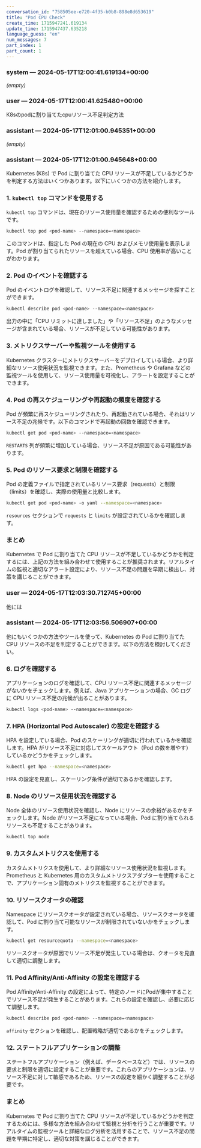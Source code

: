 ```yaml
---
conversation_id: "758505ee-e720-4f35-b0b8-898e8d653619"
title: "Pod CPU Check"
create_time: 1715947241.619134
update_time: 1715947437.635218
language_guess: "en"
num_messages: 7
part_index: 1
part_count: 1
---
```


### system — 2024-05-17T12:00:41.619134+00:00

_(empty)_

### user — 2024-05-17T12:00:41.625480+00:00

K8sのpodに割り当てたcpuリソース不足判定方法

### assistant — 2024-05-17T12:01:00.945351+00:00

_(empty)_

### assistant — 2024-05-17T12:01:00.945648+00:00

Kubernetes (K8s) で Pod に割り当てた CPU リソースが不足しているかどうかを判定する方法はいくつかあります。以下にいくつかの方法を紹介します。

### 1. `kubectl top` コマンドを使用する

`kubectl top` コマンドは、現在のリソース使用量を確認するための便利なツールです。

```sh
kubectl top pod <pod-name> --namespace=<namespace>
```

このコマンドは、指定した Pod の現在の CPU およびメモリ使用量を表示します。Pod が割り当てられたリソースを超えている場合、CPU 使用率が高いことがわかります。

### 2. Pod のイベントを確認する

Pod のイベントログを確認して、リソース不足に関連するメッセージを探すことができます。

```sh
kubectl describe pod <pod-name> --namespace=<namespace>
```

出力の中に「CPU リミットに達しました」や「リソース不足」のようなメッセージが含まれている場合、リソースが不足している可能性があります。

### 3. メトリクスサーバーや監視ツールを使用する

Kubernetes クラスターにメトリクスサーバーをデプロイしている場合、より詳細なリソース使用状況を監視できます。また、Prometheus や Grafana などの監視ツールを使用して、リソース使用量を可視化し、アラートを設定することができます。

### 4. Pod の再スケジューリングや再起動の頻度を確認する

Pod が頻繁に再スケジューリングされたり、再起動されている場合、それはリソース不足の兆候です。以下のコマンドで再起動の回数を確認できます。

```sh
kubectl get pod <pod-name> --namespace=<namespace>
```

`RESTARTS` 列が頻繁に増加している場合、リソース不足が原因である可能性があります。

### 5. Pod のリソース要求と制限を確認する

Pod の定義ファイルで指定されているリソース要求（requests）と制限（limits）を確認し、実際の使用量と比較します。

```sh
kubectl get pod <pod-name> -o yaml --namespace=<namespace>
```

`resources` セクションで `requests` と `limits` が設定されているかを確認します。

### まとめ

Kubernetes で Pod に割り当てた CPU リソースが不足しているかどうかを判定するには、上記の方法を組み合わせて使用することが推奨されます。リアルタイムの監視と適切なアラート設定により、リソース不足の問題を早期に検出し、対策を講じることができます。

### user — 2024-05-17T12:03:30.712745+00:00

他には

### assistant — 2024-05-17T12:03:56.506907+00:00

他にもいくつかの方法やツールを使って、Kubernetes の Pod に割り当てた CPU リソースの不足を判定することができます。以下の方法を検討してください。

### 6. ログを確認する

アプリケーションのログを確認して、CPU リソース不足に関連するメッセージがないかをチェックします。例えば、Java アプリケーションの場合、GC ログに CPU リソース不足の兆候が出ることがあります。

```sh
kubectl logs <pod-name> --namespace=<namespace>
```

### 7. HPA (Horizontal Pod Autoscaler) の設定を確認する

HPA を設定している場合、Pod のスケーリングが適切に行われているかを確認します。HPA がリソース不足に対応してスケールアウト（Pod の数を増やす）しているかどうかをチェックします。

```sh
kubectl get hpa --namespace=<namespace>
```

HPA の設定を見直し、スケーリング条件が適切であるかを確認します。

### 8. Node のリソース使用状況を確認する

Node 全体のリソース使用状況を確認し、Node にリソースの余裕があるかをチェックします。Node がリソース不足になっている場合、Pod に割り当てられるリソースも不足することがあります。

```sh
kubectl top node
```

### 9. カスタムメトリクスを使用する

カスタムメトリクスを使用して、より詳細なリソース使用状況を監視します。Prometheus と Kubernetes 用のカスタムメトリクスアダプターを使用することで、アプリケーション固有のメトリクスを監視することができます。

### 10. リソースクオータの確認

Namespace にリソースクオータが設定されている場合、リソースクオータを確認して、Pod に割り当て可能なリソースが制限されていないかをチェックします。

```sh
kubectl get resourcequota --namespace=<namespace>
```

リソースクオータが原因でリソース不足が発生している場合は、クオータを見直して適切に調整します。

### 11. Pod Affinity/Anti-Affinity の設定を確認する

Pod Affinity/Anti-Affinity の設定によって、特定のノードにPodが集中することでリソース不足が発生することがあります。これらの設定を確認し、必要に応じて調整します。

```sh
kubectl describe pod <pod-name> --namespace=<namespace>
```

`affinity` セクションを確認し、配置戦略が適切であるかをチェックします。

### 12. ステートフルアプリケーションの調整

ステートフルアプリケーション（例えば、データベースなど）では、リソースの要求と制限を適切に設定することが重要です。これらのアプリケーションは、リソース不足に対して敏感であるため、リソースの設定を細かく調整することが必要です。

### まとめ

Kubernetes で Pod に割り当てた CPU リソースが不足しているかどうかを判定するためには、多様な方法を組み合わせて監視と分析を行うことが重要です。リアルタイムの監視ツールと詳細なログ分析を活用することで、リソース不足の問題を早期に特定し、適切な対策を講じることができます。
